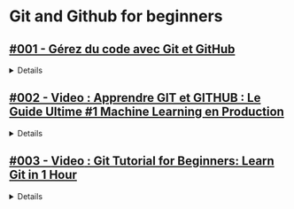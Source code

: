 # **Git and Github for beginners**

## [#001 - Gérez du code avec Git et GitHub](https://openclassrooms.com/fr/courses/7162856-gerez-du-code-avec-git-et-github)

<details>
  <summary>Details</summary>
  Details
</details>

## [#002 - **Video** : Apprendre GIT et GITHUB : Le Guide Ultime #1 Machine Learning en Production](https://youtu.be/CuEaWutvPa4?si=-PTGr0pDsMXpPBqi)

<details>
  <summary>Details</summary>
  Details
</details>

## [#003 - **Video** : Git Tutorial for Beginners: Learn Git in 1 Hour](https://youtu.be/8JJ101D3knE?si=eK9NVDmDIVLPnD40)

<details>
  <summary>Details</summary>
  Details
</details>
